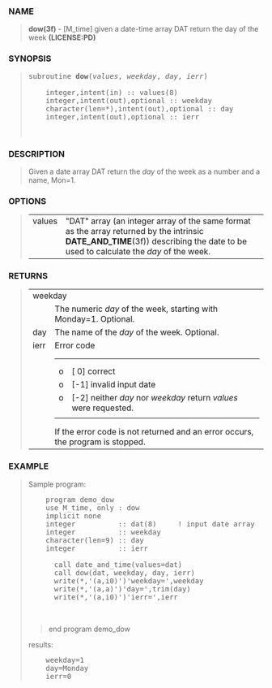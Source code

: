 <?
<body>
  <a name="top" id="top"></a>
  <div id="Container">
    <div id="Content">
      <div class="c18">
      </div><a name="0"></a>
      <h3><a name="0">NAME</a></h3>
      <blockquote>
        <b>dow(3f)</b> - [M_time] given a date-time array DAT return the day of the week <b>(LICENSE:PD)</b>
      </blockquote><a name="contents" id="contents"></a>
      <a name="8"></a>
      <h3><a name="8">SYNOPSIS</a></h3>
      <blockquote>
        <pre>
subroutine <b>dow</b>(<i>values</i>, <i>weekday</i>, <i>day</i>, <i>ierr</i>)
<br />    integer,intent(in) :: values(8)
    integer,intent(out),optional :: weekday
    character(len=*),intent(out),optional :: day
    integer,intent(out),optional :: ierr
<br />
</pre>
      </blockquote><a name="2"></a>
      <h3><a name="2">DESCRIPTION</a></h3>
      <blockquote>
        Given a date array DAT return the <i>day</i> of the week as a number and a name, Mon=1.
      </blockquote><a name="3"></a>
      <h3><a name="3">OPTIONS</a></h3>
      <blockquote>
        <table cellpadding="3">
          <tr valign="top">
            <td class="c19" width="6%" nowrap="nowrap">values</td>
            <td valign="bottom">"DAT" array (an integer array of the same format as the array returned by the intrinsic <b>DATE_AND_TIME</b>(3f)) describing
            the date to be used to calculate the <i>day</i> of the week.</td>
          </tr>
      
        </table>
      </blockquote><a name="4"></a>
      <h3><a name="4">RETURNS</a></h3>
      <blockquote>
        <table cellpadding="3">
          <tr valign="top">
            <td class="c19" colspan="2">weekday</td>
          </tr>
          <tr valign="top">
            <td width="6%"></td>
            <td>The numeric <i>day</i> of the week, starting with Monday=1. Optional.</td>
          </tr>
          <tr valign="top">
            <td class="c19" width="6%" nowrap="nowrap">day</td>
            <td valign="bottom">The name of the <i>day</i> of the week. Optional.</td>
          </tr>
          <tr valign="top">
            <td class="c19" width="6%" nowrap="nowrap">ierr</td>
            <td valign="bottom">
              Error code
              <table width="100%" cellpadding="3">
                <!-- tsb: Error code
 -->
                <tr>
                  <td></td>
                </tr>
                <tr>
                  <td></td>
                </tr>
                <tr valign="top">
                  <td width="3%">o</td>
                  <td>[ 0] correct</td>
                </tr>
                <tr valign="top">
                  <td width="3%">o</td>
                  <td>[-1] invalid input date</td>
                </tr>
                <tr valign="top">
                  <td width="3%">o</td>
                  <td>[-2] neither <i>day</i> nor <i>weekday</i> return <i>values</i> were requested.</td>
                </tr>
                <tr>
                  <td></td>
                </tr>
              </table>If the error code is not returned and an error occurs, the program is stopped.
            </td>
          </tr>
        </table>
      </blockquote><a name="5"></a>
      <h3><a name="5">EXAMPLE</a></h3>
      <blockquote>
        Sample program:
        <pre>
    program demo_dow
    use M_time, only : dow
    implicit none
    integer          :: dat(8)     ! input date array
    integer          :: weekday
    character(len=9) :: day
    integer          :: ierr
<br />      call date_and_time(values=dat)
      call dow(dat, weekday, day, ierr)
      write(*,'(a,i0)')'weekday=',weekday
      write(*,'(a,a)')'day=',trim(day)
      write(*,'(a,i0)')'ierr=',ierr
<br />
</pre>
        <blockquote>
          end program demo_dow
        </blockquote>
        <p>results:</p>
        <pre>
    weekday=1
    day=Monday
    ierr=0
</pre>
      </blockquote><a name="6"></a>
    </div>
  </div>
</body>
